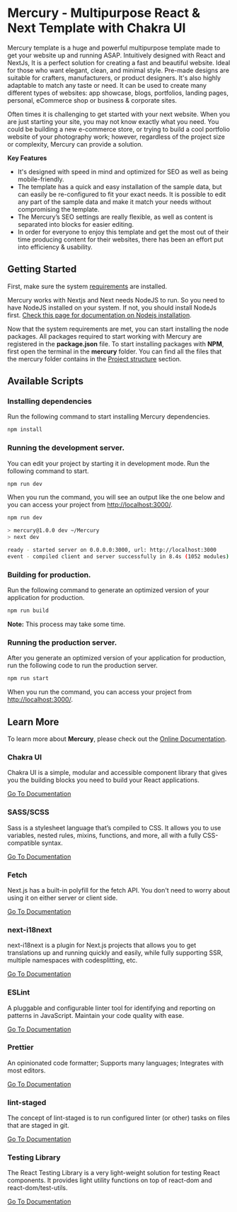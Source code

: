 # Mercury - Multipurpose React & Next Template with Chakra UI

Mercury template is a huge and powerful multipurpose template made to get your website up and running ASAP. Intuitively designed with React and NextJs, It is a perfect solution for creating a fast and beautiful website. Ideal for those who want elegant, clean, and minimal style. Pre-made designs are suitable for crafters, manufacturers, or product designers. It's also highly adaptable to match any taste or need. It can be used to create many different types of websites: app showcase, blogs, portfolios, landing pages, personal, eCommerce shop or business & corporate sites.

Often times it is challenging to get started with your next website. When you are just starting your site, you may not know exactly what you need. You could be building a new e-commerce store, or trying to build a cool portfolio website of your photography work; however, regardless of the project size or complexity, Mercury can provide a solution.

**Key Features**

- It's designed with speed in mind and optimized for SEO as well as being mobile-friendly.
- The template has a quick and easy installation of the sample data, but can easily be re-configured to fit your exact needs. It is possible to edit any part of the sample data and make it match your needs without compromising the template.
- The Mercury’s SEO settings are really flexible, as well as content is separated into blocks for easier editing.
- In order for everyone to enjoy this template and get the most out of their time producing content for their websites, there has been an effort put into efficiency & usability.


## Getting Started

First, make sure the system [requirements](https://mercury.themebiotic.com/docs/getting-started/development/#requirements) are installed.

Mercury works with Nextjs and Next needs NodeJS to run. So you need to have NodeJS installed on your system. If not, you should install NodeJs first. [Check this page for documentation on Nodejs installation](https://mercury.themebiotic.com/docs/getting-started/development/installation-guides).

Now that the system requirements are met, you can start installing the node packages. All packages
required to start working with Mercury are registered in the **package.json** file. To start
installing packages with **NPM**, first open the terminal in the **mercury** folder. You can find
all the files that the mercury folder contains in the [Project structure](https://mercury.themebiotic.com/docs/getting-started/project-structure) section.

## Available Scripts

### Installing dependencies

Run the following command to start installing Mercury dependencies.

```bash
npm install
```

### Running the development server.

You can edit your project by starting it in development mode. Run the following command to start.

```bash
npm run dev
```

When you run the command, you will see an output like the one below and you can access your project from [http://localhost:3000/](http://localhost:3000/).

```bash
npm run dev

> mercury@1.0.0 dev ~/Mercury
> next dev

ready - started server on 0.0.0.0:3000, url: http://localhost:3000
event - compiled client and server successfully in 8.4s (1052 modules)
```

### Building for production.

Run the following command to generate an optimized version of your application for production.

```bash
npm run build
```

**Note:** This process may take some time.

### Running the production server.

After you generate an optimized version of your application for production, run the following code to run the production server.

```bash
npm run start
```

When you run the command, you can access your project from [http://localhost:3000/](http://localhost:3000/).


## Learn More

To learn more about **Mercury**, please check out the [Online Documentation](https://mercury.themebiotic.com/docs/).

### **Chakra UI**

Chakra UI is a simple, modular and accessible component library that gives you the building blocks you need to build your React applications.

[Go To Documentation](https://chakra-ui.com/docs/getting-started)

### **SASS/SCSS**

Sass is a stylesheet language that’s compiled to CSS. It allows you to use variables, nested rules, mixins, functions, and more, all with a fully CSS-compatible syntax.

[Go To Documentation](https://sass-lang.com/documentation)

### **Fetch**

Next.js has a built-in polyfill for the fetch API. You don&#39;t need to worry about using it on either server or client side.

[Go To Documentation](https://developer.mozilla.org/en-US/docs/Web/API/Fetch_API)

### **next-i18next**

next-i18next is a plugin for Next.js projects that allows you to get translations up and running quickly and easily, while fully supporting SSR, multiple namespaces with codesplitting, etc.

[Go To Documentation](https://github.com/isaachinman/next-i18next)

### **ESLint**

A pluggable and configurable linter tool for identifying and reporting on patterns in JavaScript. Maintain your code quality with ease.

[Go To Documentation](https://eslint.org/docs/user-guide/getting-started)

### **Prettier**

An opinionated code formatter; Supports many languages; Integrates with most editors.

[Go To Documentation](https://prettier.io/docs/en/index.html)

### **lint-staged**

The concept of lint-staged is to run configured linter (or other) tasks on files that are staged in git.

[Go To Documentation](https://github.com/okonet/lint-staged)

### **Testing Library**

The React Testing Library is a very light-weight solution for testing React components. It provides light utility functions on top of react-dom and react-dom/test-utils.

[Go To Documentation](https://testing-library.com/docs/)
